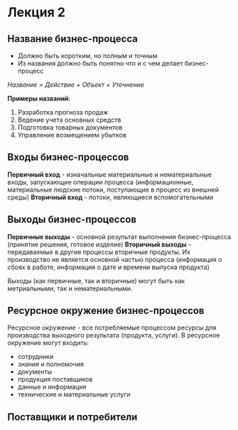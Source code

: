 # Лекция 2

## Название бизнес-процесса
- Должно быть коротким, но полным и точным
- Из названия должно быть понятно что и с чем делает бизнес-процесс

*Название = Действие + Объект + Уточнение*

**Примеры названий**:
1) Разработка прогноза продаж
2) Ведение учета основных средств
3) Подготовка товарных документов
4) Управление возмещением убытков

## Входы бизнес-процессов
**Первичный вход** - изначальные материальные и нематериальные входы, запускающие операции процесса (информационные, материальные людские потоки, поступающие в процесс из внешней среды)
**Вторичный вход** - потоки, являющиеся вспомогательными

## Выходы бизнес-процессов
**Первичные выходы** - основной результат выполнения бизнес-процесса (принятие решения, готовое изделие)
**Вторичный выходы** - передаваемые в другие процессы вторичные продукты. Их производство не является основной частью процесса (информация о сбоях в работе, информация о дате и времени выпуска продукта)

Выходы (как первичные, так и вторичные) могут быть как метриальными, так и нематериальными.

## Ресурсное окружение бизнес-процессов
Ресурсное окружение - все потребляемые процессом ресурсы для производства выходного результата (продукта, услуги). В ресурсное окружение могут входить:
- сотрудники
- знания и полномочия
- документы
- продукция поставщиков
- данные и информация
- технические и материальные услуги

## Поставщики и потребители
